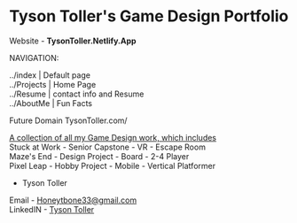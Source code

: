 # Tyson Toller's Game Design Portfolio

Website - <b>TysonToller.Netlify.App</b>

NAVIGATION:
<br>

../index    | Default page<br>
../Projects | Home Page<br>
../Resume   | contact info and Resume<br>
../AboutMe  | Fun Facts<br>

Future Domain TysonToller.com/

<u>A collection of all my Game Design work, which includes</u><br>
Stuck at Work - Senior Capstone - VR - Escape Room<br>
Maze's End - Design Project - Board - 2-4 Player<br>
Pixel Leap - Hobby Project - Mobile - Vertical Platformer<br>

- Tyson Toller<br>

Email - <a href="mailto:Honeytbone33@gmail.com">Honeytbone33@gmail.com</a><br>
LinkedIN - <a href="https://www.linkedin.com/in/tyson-toller-838377157/">Tyson Toller</a><br>
